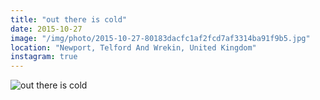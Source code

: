 ```yaml
---
title: "out there is cold"
date: 2015-10-27
image: "/img/photo/2015-10-27-80183dacfc1af2fcd7af3314ba91f9b5.jpg"
location: "Newport, Telford And Wrekin, United Kingdom"
instagram: true
---
```


![out there is cold](/img/photo/2015-10-27-80183dacfc1af2fcd7af3314ba91f9b5.jpg)
